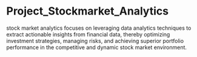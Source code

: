 # Project_Stockmarket_Analytics
stock market analytics focuses on leveraging data analytics techniques to extract actionable insights from financial data, thereby optimizing investment strategies, managing risks, and achieving superior portfolio performance in the competitive and dynamic stock market environment.
